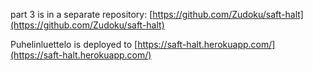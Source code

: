 part 3 is in a separate repository: [https://github.com/Zudoku/saft-halt](https://github.com/Zudoku/saft-halt)

Puhelinluettelo is deployed to [https://saft-halt.herokuapp.com/](https://saft-halt.herokuapp.com/)
